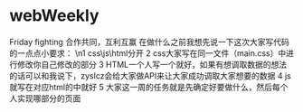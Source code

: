 # webWeekly
Friday fighting
合作共同，互利互赢
在做什么之前我想先说一下这次大家写代码的一点点小要求：
\n1 css\js\html分开
2 css大家写在同一文件（main.css）中进行修改你自己修改的部分
3 HTML一个人写一个就好，如果有想调取数据的想法的话可以和我说下，zyslcz会给大家做API来让大家成功调取大家想要的数据
4 js就写在对应html的<script></script>中就好
5 大家这一周的任务就是先确定好要做什么，然后每个人实现哪部分的页面
